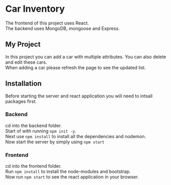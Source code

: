 # Car Inventory

The frontend of this project uses React.\
The backend uses MongoDB, mongoose and Express.

## My Project

In this project you can add a car with multiple attributes. You can also delete and edit these cars.\
When adding a car please refresh the page to see the updated list.

## Installation
Before starting the server and react application you will need to intsall packages first.

### Backend

cd into the backend folder.\
Start of with running `npm init -y`.\
Next use `npm install` to install all the dependencies and nodemon.\
Now start the server by simply using `npm start`

### Frontend

cd into the frontend folder.\
Run `npm install` to install the node-modules and bootstrap.\
Now run `npm start` to see the react application in your browser.
